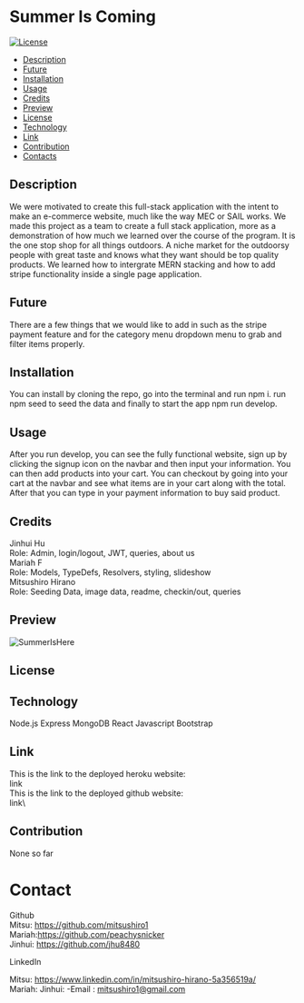 # Summer Is Coming
[![License](https://img.shields.io/badge/License-Unlicense-blue.svg)](http://unlicense.org)

- [Description](#Description)
- [Future](#Future)
- [Installation](#Installation)
- [Usage](#Usage)
- [Credits](#Credits)
- [Preview](#Preview)
- [License](#License)
- [Technology](#Technology)
- [Link](#Link)
- [Contribution](#Contribution)
- [Contacts](#Contacts)

<a name="Description"></a>
## Description

We were motivated to create this full-stack application with the intent to make an e-commerce website, much like the way MEC or SAIL works.
We made this project as a team to create a full stack application, more as a demonstration of how much we learned over the course of the program.
It is the one stop shop for all things outdoors. A niche market for the outdoorsy people with great taste and knows what they want should be top quality products.
We learned how to intergrate MERN stacking and how to add stripe functionality inside a single page application.

<a name="Future"></a>
## Future

There are a few things that we would like to add in such as the stripe payment feature and for the category menu dropdown menu to grab and filter items properly.

<a name="Installation"></a>
## Installation

You can install by cloning the repo, go into the terminal and run npm i. run npm seed to seed the data and finally to start the app npm run develop.

<a name="Usage"></a>
## Usage

After you run develop, you can see the fully functional website, sign up by clicking the signup icon on the navbar and then input your information. You can then add products into your cart. You can checkout by going into your cart at the navbar and see what items are in your cart along with the total. After that you can type in your payment information to buy said product.

<a name="Credits"></a>
## Credits

Jinhui Hu<br/>
Role: Admin, login/logout, JWT, queries, about us<br/>
Mariah F<br/>
Role: Models, TypeDefs, Resolvers, styling, slideshow<br/>
Mitsushiro Hirano<br/>
Role: Seeding Data, image data, readme, checkin/out, queries<br/>

<a name="Preview"></a>
## Preview

![SummerIsHere](https://user-images.githubusercontent.com/68488835/229349742-67d4eb92-e87c-44af-99d9-5332bbbbad35.png)

<a name="License"></a>
## License

<a name="Technology"></a>
## Technology
Node.js
Express
MongoDB
React
Javascript
Bootstrap

<a name="Link"></a>
## Link

This is the link to the deployed heroku website:\
link\
This is the link to the deployed github website:\
link\

<a name="Contribution"></a>
## Contribution

None so far

<a name="Contacts"></a>
# Contact

Github <br/>
Mitsu: https://github.com/mitsushiro1<br/>
Mariah:https://github.com/peachysnicker<br/>
Jinhui: https://github.com/jhu8480 <br/>


LinkedIn <br/>

Mitsu: https://www.linkedin.com/in/mitsushiro-hirano-5a356519a/<br/>
Mariah:
Jinhui:
-Email : mitsushiro1@gmail.com 
